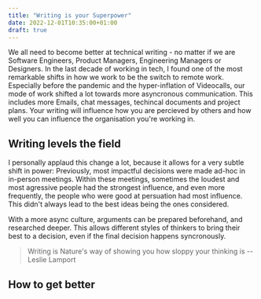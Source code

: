 ```yaml
---
title: "Writing is your Superpower"
date: 2022-12-01T10:35:00+01:00
draft: true
---
```


We all need to become better at technical writing - no matter if we are Software Engineers, Product Managers, Engineering Managers or Designers. In the last decade of working in tech, I found one of the most remarkable shifts in how we work to be the switch to remote work. Especially before the pandemic and the hyper-inflation of Videocalls, our mode of work shifted a lot towards more asyncronous communication. This includes more Emails, chat messages, techincal documents and project plans. Your writing will influence how you are percieved by others and how well you can influence the organisation you're working in.

## Writing levels the field

I personally applaud this change a lot, because it allows for a very subtle shift in power: Previously, most impactful decisions were made ad-hoc in in-person meetings. Within these meetings, sometimes the loudest and most agressive people had the strongest influence, and even more frequently, the people who were good at persuation had most influence. This didn't always lead to the best ideas being the ones considered. 

With a more async culture, arguments can be prepared beforehand, and researched deeper. This allows different styles of thinkers to bring their best to a decision, even if the final decision happens syncronously. 

> Writing is Nature's way of showing you how sloppy your thinking is
-- Leslie Lamport

## How to get better

